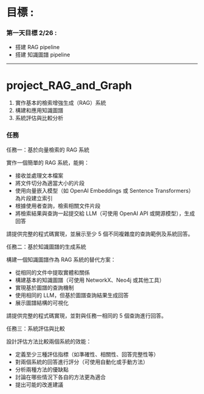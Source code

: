 # 目標 :
### 第一天目標 2/26 :
- 搭建 RAG pipeline
- 搭建 知識圖譜 pipeline












---

# project_RAG_and_Graph
1. 實作基本的檢索增強生成（RAG）系統
2. 構建和應用知識圖譜
3. 系統評估與比較分析

### 任務
任務一：基於向量檢索的 RAG 系統

實作一個簡單的 RAG 系統，能夠：
- 接收並處理文本檔案
- 將文件切分為適當大小的片段
- 使用向量嵌入模型（如 OpenAI Embeddings 或 Sentence Transformers）為片段建立索引
- 根據使用者查詢，檢索相關文件片段
- 將檢索結果與查詢一起提交給 LLM（可使用 OpenAI API 或開源模型），生成回答

請提供完整的程式碼實現，並展示至少 5 個不同複雜度的查詢範例及系統回答。

任務二：基於知識圖譜的生成系統

構建一個知識圖譜作為 RAG 系統的替代方案：
- 從相同的文件中提取實體和關係
- 構建基本的知識圖譜（可使用 NetworkX、Neo4j 或其他工具）
- 實現基於圖譜的查詢機制
- 使用相同的 LLM，但基於圖譜查詢結果生成回答
- 展示圖譜結構的可視化

請提供完整的程式碼實現，並對與任務一相同的 5 個查詢進行回答。

任務三：系統評估與比較

設計評估方法比較兩個系統的效能：
- 定義至少三種評估指標（如準確性、相關性、回答完整性等）
- 對兩個系統的回答進行評分（可使用自動化或手動方法）
- 分析兩種方法的優缺點
- 討論在哪些情況下各自的方法更為適合
- 提出可能的改進建議
